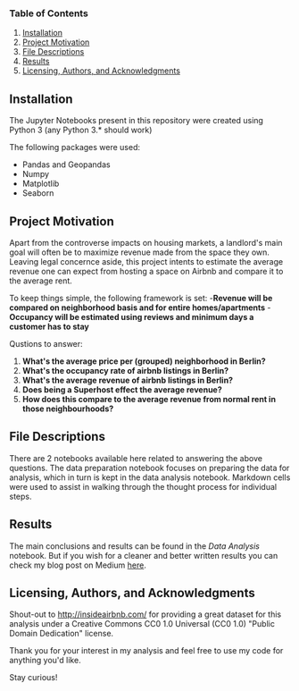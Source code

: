 ### Table of Contents

1. [Installation](#installation)
2. [Project Motivation](#motivation)
3. [File Descriptions](#descriptions)
4. [Results](#results)
5. [Licensing, Authors, and Acknowledgments](#licensing)

## Installation<a name="installation"></a>

The Jupyter Notebooks present in this repository were created using Python 3 (any Python 3.* should work)

The following packages were used:

- Pandas and Geopandas
- Numpy
- Matplotlib
- Seaborn

## Project Motivation<a name="motivation"></a>

Apart from the controverse impacts on housing markets, a landlord's main goal will often be to maximize revenue made from the space they own.
Leaving legal concernce aside, this project intents to estimate the average revenue one can expect from hosting a space on Airbnb and compare it to the average rent.

To keep things simple, the following framework is set:
-**Revenue will be compared on neighborhood basis and for entire homes/apartments**
-**Occupancy will be estimated using reviews and minimum days a customer has to stay**

Qustions to answer:
1. **What's the average price per (grouped) neighborhood in Berlin?**
2. **What's the occupancy rate of airbnb listings in Berlin?**
3. **What's the average revenue of airbnb listings in Berlin?**
4. **Does being a Superhost effect the average revenue?**
5. **How does this compare to the average revenue from normal rent in those neighbourhoods?**

## File Descriptions<a name="descriptions"></a>

There are 2 notebooks available here related to answering the above questions. 
The data preparation notebook focuses on preparing the data for analysis, which in turn is kept in the data analysis notebook.
Markdown cells were used to assist in walking through the thought process for individual steps.

## Results<a name="results"></a>

The main conclusions and results can be found in the *Data Analysis* notebook. 
But if you wish for a cleaner and better written results you can check my blog post on Medium [here](https://medium.com/p/5d78d828a69f/edit).

## Licensing, Authors, and Acknowledgments<a name="licensing"></a>

Shout-out to http://insideairbnb.com/ for providing a great dataset for this analysis under a Creative Commons CC0 1.0 Universal (CC0 1.0) "Public Domain Dedication" license. 

Thank you for your interest in my analysis and feel free to use my code for anything you'd like. 

Stay curious!